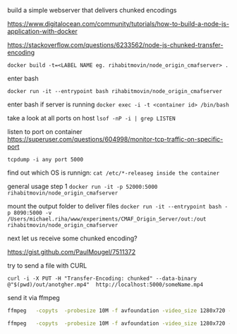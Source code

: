 
build a simple webserver that delivers chunked encodings

https://www.digitalocean.com/community/tutorials/how-to-build-a-node-js-application-with-docker

https://stackoverflow.com/questions/6233562/node-js-chunked-transfer-encoding

`docker build -t=<LABEL NAME eg. rihabitmovin/node_origin_cmafserver> .`

enter bash

`docker run -it --entrypoint bash rihabitmovin/node_origin_cmafserver`

enter bash if server is running
`docker exec -i -t <container id> /bin/bash`

take a look at all ports on host
`lsof -nP -i | grep LISTEN`

listen to port on container
https://superuser.com/questions/604998/monitor-tcp-traffic-on-specific-port

`tcpdump -i any port 5000`

find out which OS is runnign:
`cat /etc/*-releaseg inside the container`

general usage step 1
`docker run -it -p 52000:5000 rihabitmovin/node_origin_cmafserver`

mount the output folder to deliver files
`docker run -it --entrypoint bash -p 8090:5000 -v /Users/michael.riha/www/experiments/CMAF_Origin_Server/out:/out  rihabitmovin/node_origin_cmafserver`

next let us receive some chunked encoding?

https://gist.github.com/PaulMougel/7511372

try to send a file with CURL

`curl -i -X PUT -H "Transfer-Encoding: chunked" --data-binary @"$(pwd)/out/anotgher.mp4"  http://localhost:5000/someName.mp4`

send it via ffmpeg

```bash
ffmpeg   -copyts  -probesize 10M -f avfoundation -video_size 1280x720 -framerate 30 -i  '0:0' -flags +global_header   -af aresample=async=1  -c:v:0 libx264 -pix_fmt:0 yuv420p -preset:0 fast -a53cc:0 1 -nal-hrd:0 cbr -x264opts:0 scenecut=-1:rc_lookahead=0 -b:v:0 5000k -bufsize:0 500k -force_key_frames:0 "expr:gte(t,n_forced*2)" -bf:0 8  -c:v:1 libx264 -pix_fmt:1 yuv420p -preset:1 fast -a53cc:1 1 -nal-hrd:1 cbr -x264opts:1 scenecut=-1:rc_lookahead=0 -b:v:1 2000k -bufsize:1 200k -s:1 1280x720  -force_key_frames:1 "expr:gte(t,n_forced*2)" -bf:1 8  -c:v:2 libx264 -pix_fmt:2 yuv420p -preset:2 fast -a53cc:2 1 -nal-hrd:2 cbr -x264opts:2 scenecut=-1:rc_lookahead=0 -b:v:2 1000k -bufsize:2 100k -s:2 720x480  -force_key_frames:2 "expr:gte(t,n_forced*2)" -bf:2 8  -c:a:0 aac  -b:a:0 192k  -c:a:1 aac  -ar 24000 -b:a:1 64k  -f tee -map 0:v -map 0:v -map 0:v -map 0:a? -map 0:a? "[f=dash:media_seg_name='chunk-stream_93333_\$RepresentationID\$-\$Number%05d\$.mp4':init_seg_name='init-stream_93333_\$RepresentationID\$.mp4':min_seg_duration=2000000:window_size=3:use_timeline=0:http_user_agent=Akamai_Broadcaster_v1.0:streaming=1:index_correction=1:timeout=0.5:dash_segment_type=mp4:method=PUT:ignore_io_errors=1:http_persistent=1:hls_playlist=1:adaptation_sets='id=0,streams=v\:0v\:1v\:2 id=1,streams=a' ]http://localhost:5000/out.mpd "
```

```bash
ffmpeg   -copyts  -probesize 10M -f avfoundation -video_size 1280x720 -framerate 30 -i  '0:0' -flags +global_header   -af aresample=async=1  -c:v:0 libx264 -pix_fmt:0 yuv420p -preset:0 fast -a53cc:0 1 -nal-hrd:0 cbr -x264opts:0 scenecut=-1:rc_lookahead=0 -b:v:0 5000k -bufsize:0 500k -force_key_frames:0 "expr:gte(t,n_forced*2)" -bf:0 8  -c:v:1 libx264 -pix_fmt:1 yuv420p -preset:1 fast -a53cc:1 1 -nal-hrd:1 cbr -x264opts:1 scenecut=-1:rc_lookahead=0 -b:v:1 2000k -bufsize:1 200k -s:1 1280x720  -force_key_frames:1 "expr:gte(t,n_forced*2)" -bf:1 8  -c:v:2 libx264 -pix_fmt:2 yuv420p -preset:2 fast -a53cc:2 1 -nal-hrd:2 cbr -x264opts:2 scenecut=-1:rc_lookahead=0 -b:v:2 1000k -bufsize:2 100k -s:2 720x480  -force_key_frames:2 "expr:gte(t,n_forced*2)" -bf:2 8  -c:a:0 aac  -b:a:0 192k  -c:a:1 aac  -ar 24000 -b:a:1 64k  -f tee -map 0:v -map 0:v -map 0:v -map 0:a -map 0:a "[f=dash:media_seg_name='chunk-stream_93333_\$RepresentationID\$-\$Number%05d\$.mp4':init_seg_name='init-stream_93333_\$RepresentationID\$.mp4':min_seg_duration=2000000:window_size=3:use_timeline=0:http_user_agent=Akamai_Broadcaster_v1.0:streaming=1:index_correction=1:timeout=0.5:dash_segment_type=mp4:method=PUT:http_persistent=1:hls_playlist=1:adaptation_sets='id=0,streams=v\:0v\:1v\:2 id=1,streams=a' ]http://localhost:5000/out.mpd "
```
